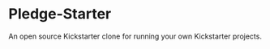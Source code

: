 Pledge-Starter
==============

An open source Kickstarter clone for running your own Kickstarter projects.